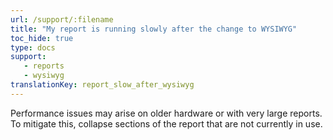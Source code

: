 ```yaml
---
url: /support/:filename
title: "My report is running slowly after the change to WYSIWYG"
toc_hide: true
type: docs
support:
   - reports
   - wysiwyg
translationKey: report_slow_after_wysiwyg
---
```

Performance issues may arise on older hardware or with very large reports. To mitigate this, collapse sections of the report that are not currently in use.
